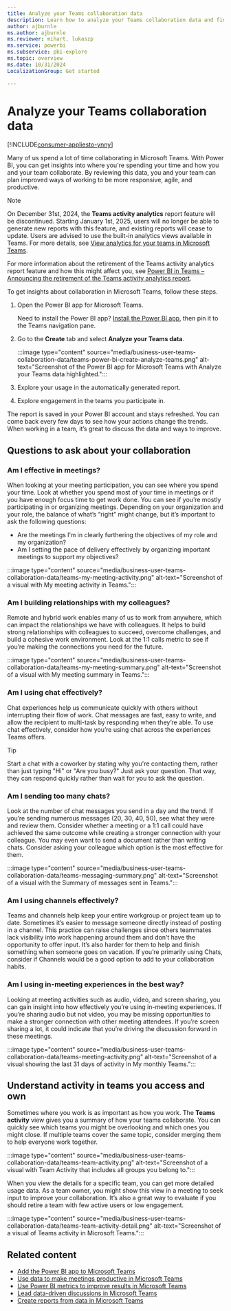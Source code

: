 ```yaml
---
title: Analyze your Teams collaboration data
description: Learn how to analyze your Teams collaboration data and find ways to improve and become more responsive, agile, and productive. 
author: ajburnle
ms.author: ajburnle
ms.reviewer: mihart, lukaszp
ms.service: powerbi
ms.subservice: pbi-explore
ms.topic: overview
ms.date: 10/31/2024
LocalizationGroup: Get started

---
```


# Analyze your Teams collaboration data

[!INCLUDE[consumer-appliesto-ynny](../includes/consumer-appliesto-ynny.md)]

Many of us spend a lot of time collaborating in Microsoft Teams. With Power BI, you can get insights into where you're spending your time and how you and your team collaborate.  By reviewing this data, you and your team can plan improved ways of working to be more responsive, agile, and productive.

> [!NOTE]
> On December 31st, 2024, the **Teams activity analytics** report feature will be discontinued. Starting January 1st, 2025, users will no longer be able to generate new reports with this feature, and existing reports will cease to update. Users are advised to use the built-in analytics views available in Teams. For more details, see [View analytics for your teams in Microsoft Teams](https://support.microsoft.com/office/view-analytics-for-your-teams-in-microsoft-teams-5b8ad4b1-af34-4217-aff4-cd11a820b56b).
>
> For more information about the retirement of the Teams activity analytics report feature and how this might affect you, see [Power BI in Teams – Announcing the retirement of the Teams activity analytics report](https://powerbi.microsoft.com/blog/power-bi-october-2024-feature-summary/#post-28196-_Toc179458533).

To get insights about collaboration in Microsoft Teams, follow these steps.

1. Open the Power BI app for Microsoft Teams.

    Need to install the Power BI app? [Install the Power BI app](../collaborate-share/service-microsoft-teams-app.md#install-the-power-bi-app), then pin it to the Teams navigation pane.

1. Go to the **Create** tab and select **Analyze your Teams data**.

    :::image type="content" source="media/business-user-teams-collaboration-data/teams-power-bi-create-analyze-teams.png" alt-text="Screenshot of the Power BI app for Microsoft Teams with Analyze your Teams data highlighted.":::

1. Explore your usage in the automatically generated report.
1. Explore engagement in the teams you participate in.

The report is saved in your Power BI account and stays refreshed. You can come back every few days to see how  your actions change the trends. When working in a team, it’s great to discuss the data and ways to improve.

## Questions to ask about your collaboration

### Am I effective in meetings?  

When looking at your meeting participation, you can see where you spend your time. Look at whether you spend most of your time in meetings or if you have enough focus time to get work done. You can see if you’re mostly participating in or organizing meetings. Depending on your organization and your role, the balance of what’s “right” might change, but it’s important to ask the following questions:

- Are the meetings I’m in clearly furthering the objectives of my role and my organization?
- Am I setting the pace of delivery effectively by organizing important meetings to support my objectives?

:::image type="content" source="media/business-user-teams-collaboration-data/teams-my-meeting-activity.png" alt-text="Screenshot of a visual with My meeting activity in Teams.":::

### Am I building relationships with my colleagues?

Remote and hybrid work enables many of us to work from anywhere, which can impact the relationships we have with colleagues. It helps to build strong relationships with colleagues to succeed, overcome challenges, and build a cohesive work environment. Look at the 1:1 calls metric to see if you’re making the connections you need for the future.

:::image type="content" source="media/business-user-teams-collaboration-data/teams-my-meeting-summary.png" alt-text="Screenshot of a visual with My meeting summary in Teams.":::

### Am I using chat effectively?  

Chat experiences help us communicate quickly with others without interrupting their flow of work. Chat messages are fast, easy to write, and allow the recipient to multi-task by responding when they’re able. To use chat effectively, consider how you’re using chat across the experiences Teams offers.

> [!TIP]
> Start a chat with a coworker by stating why you're contacting them, rather than just typing "Hi" or "Are you busy?" Just ask your question. That way, they can respond quickly rather than wait for you to ask the question.

### Am I sending too many chats?  

Look at the number of chat messages you send in a day and the trend. If you’re sending numerous messages (20, 30, 40, 50), see what they were and review them. Consider whether a meeting or a 1:1 call could have achieved the same outcome while creating a stronger connection with your colleague. You may even want to send a document rather than writing chats. Consider asking your colleague which option is the most effective for them.

:::image type="content" source="media/business-user-teams-collaboration-data/teams-messaging-summary.png" alt-text="Screenshot of a visual with the Summary of messages sent in Teams.":::

### Am I using channels effectively?

Teams and channels help keep your entire workgroup or project team up to date. Sometimes it’s easier to message someone directly instead of posting in a channel. This practice can raise challenges since others teammates lack visibility into work happening around them and don’t have the opportunity to offer input. It’s also harder for them to help and finish something when someone goes on vacation. If you’re primarily using Chats, consider if Channels would be a good option to add to your collaboration habits.  

### Am I using in-meeting experiences in the best way?

Looking at meeting activities such as audio, video, and screen sharing, you can gain insight into how effectively you’re using in-meeting experiences. If you’re sharing audio but not video, you may be missing opportunities to make a stronger connection with other meeting attendees. If you’re screen sharing a lot, it could indicate that you’re driving the discussion forward in these meetings.

:::image type="content" source="media/business-user-teams-collaboration-data/teams-meeting-activity.png" alt-text="Screenshot of a visual showing the last 31 days of activity in My monthly Teams.":::

## Understand activity in teams you access and own

Sometimes where you work is as important as how you work. The **Teams activity** view gives you a summary of how your teams collaborate. You can quickly see which teams you might be overlooking and which ones you might close. If multiple teams cover the same topic, consider merging them to help everyone work together.  

:::image type="content" source="media/business-user-teams-collaboration-data/teams-team-activity.png" alt-text="Screenshot of a visual with Team Activity that includes all groups you belong to.":::

When you view the details for a specific team, you can get more detailed usage data. As a team owner, you might show this view in a meeting to seek input to improve your collaboration. It’s also a great way to evaluate if you should retire a team with few active users or low engagement.

:::image type="content" source="media/business-user-teams-collaboration-data/teams-team-activity-detail.png" alt-text="Screenshot of a visual of Teams activity in Microsoft Teams.":::

## Related content

- [Add the Power BI app to Microsoft Teams](../collaborate-share/service-microsoft-teams-app.md)
- [Use data to make meetings productive in Microsoft Teams](business-user-teams-meetings.md)
- [Use Power BI metrics to improve results in Microsoft Teams](business-user-teams-goals.md)
- [Lead data-driven discussions in Microsoft Teams](business-user-teams-share-data.md)
- [Create reports from data in Microsoft Teams](business-user-teams-create-reports.md)
